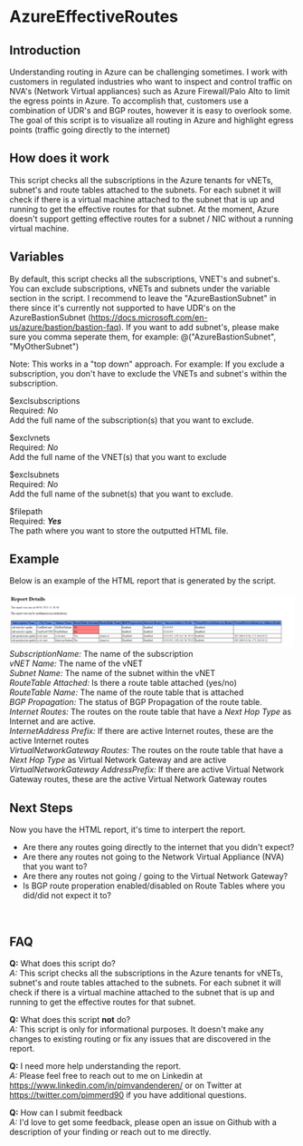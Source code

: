 # AzureEffectiveRoutes

## Introduction
Understanding routing in Azure can be challenging sometimes. I work with customers in regulated industries who want to inspect and control traffic 
on NVA's (Network Virtual appliances) such as Azure Firewall/Palo Alto to limit the egress points in Azure. To accomplish that, customers use a combination
of UDR's and BGP routes, however it is easy to overlook some. The goal of this script is to visualize all routing in Azure and highlight egress points (traffic going directly to the internet)

## How does it work
This script checks all the subscriptions in the Azure tenants for vNETs, subnet's and route tables attached to the subnets. For each subnet it will check if there is a virtual machine attached to the subnet that is up and running to get the effective routes for that subnet. At the moment, Azure doesn't support getting effective routes for a subnet / NIC without a running virtual machine.


## Variables
By default, this script checks all the subscriptions, VNET's and subnet's. You can exclude subscriptions, vNETs and subnets under the variable section in the script. I recommend to leave the "AzureBastionSubnet" in there since it's currently not supported to have UDR's on the AzureBastionSubnet (https://docs.microsoft.com/en-us/azure/bastion/bastion-faq). If you want to add subnet's, please make sure you comma seperate them, for example: @("AzureBastionSubnet", "MyOtherSubnet")

Note: This works in a "top down" approach. For example: If you exclude a subscription, you don't have to exclude the VNETs and subnet's within the subscription.

$exclsubscriptions <br>
Required: _No_ <br>
Add the full name of the subscription(s) that you want to exclude. 

$exclvnets <br>
Required: _No_ <br>
Add the full name of the VNET(s) that you want to exclude

$exclsubnets <br>
Required: _No_ <br>
Add the full name of the subnet(s) that you want to exclude. 

$filepath <br>
Required: _**Yes**_ <br>
The path where you want to store the outputted HTML file. 

## Example 
Below is an example of the HTML report that is generated by the script. 
<br><br>
![AzureEffectiveRoutes](/Images/AzureEffectiveRoutes.PNG)
<br> 
_SubscriptionName:_ The name of the subscription <br>
_vNET Name:_ The name of the vNET <br>
_Subnet Name:_ The name of the subnet within the vNET<br>
_RouteTable Attached:_ Is there a route table attached (yes/no)<br>
_RouteTable Name:_ The name of the route table that is attached <br>
_BGP Propagation:_ The status of BGP Propagation of the route table. <br>
_Internet Routes:_ The routes on the route table that have a _Next Hop Type_ as Internet and are active. <br>
_InternetAddress Prefix:_ If there are active Internet routes, these are the active Internet routes<br>
_VirtualNetworkGateway Routes:_ The routes on the route table that have a _Next Hop Type_ as Virtual Network Gateway and are active<br>
_VirtualNetworkGateway AddressPrefix:_ If there are active Virtual Network Gateway routes, these are the active Virtual Network Gateway routes<br>

## Next Steps
Now you have the HTML report, it's time to interpert the report. 
* Are there any routes going directly to the internet that you didn't expect? 
* Are there any routes not going to the Network Virtual Appliance (NVA) that you want to? 
* Are there any routes not going / going to the Virtual Network Gateway? 
* Is BGP route properation enabled/disabled on Route Tables where you did/did not expect it to? 
<br>

## FAQ
**Q:** What does this script do? <br>
_A:_ This script checks all the subscriptions in the Azure tenants for vNETs, subnet's and route tables attached to the subnets. For each subnet it will check if there is a virtual machine attached to the subnet that is up and running to get the effective routes for that subnet.

**Q:** What does this script **not** do? <br>
_A:_ This script is only for informational purposes. It doesn't make any changes to existing routing or fix any issues that are discovered in the report. 

**Q:** I need more help understanding the report. <br>
_A:_ Please feel free to reach out to me on Linkedin at https://www.linkedin.com/in/pimvandenderen/ or on Twitter at https://twitter.com/pimmerd90 if you have additional questions. 

**Q:** How can I submit feedback <br>
_A:_ I'd love to get some feedback, please open an issue on Github with a description of your finding or reach out to me directly. 